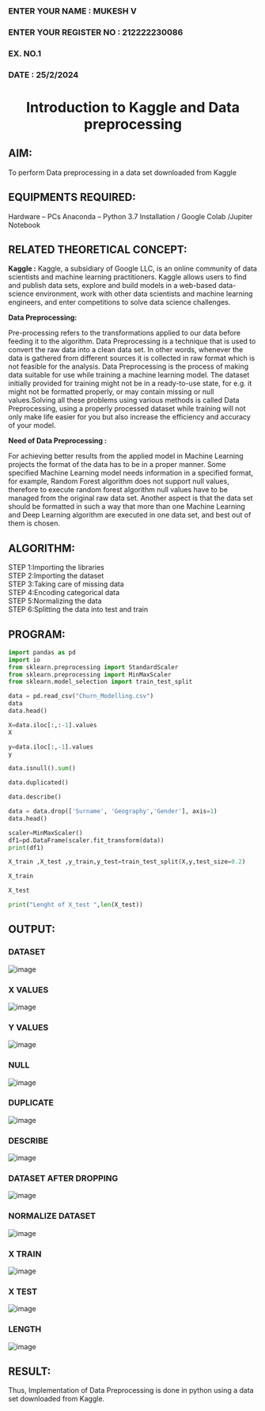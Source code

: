 ### ENTER YOUR NAME : MUKESH V
### ENTER YOUR REGISTER NO : 212222230086
### EX. NO.1
### DATE : 25/2/2024
<H1 ALIGN =CENTER> Introduction to Kaggle and Data preprocessing</H1>

## AIM:

To perform Data preprocessing in a data set downloaded from Kaggle

## EQUIPMENTS REQUIRED:
Hardware – PCs
Anaconda – Python 3.7 Installation / Google Colab /Jupiter Notebook

## RELATED THEORETICAL CONCEPT:

**Kaggle :**
Kaggle, a subsidiary of Google LLC, is an online community of data scientists and machine learning practitioners. Kaggle allows users to find and publish data sets, explore and build models in a web-based data-science environment, work with other data scientists and machine learning engineers, and enter competitions to solve data science challenges.

**Data Preprocessing:**

Pre-processing refers to the transformations applied to our data before feeding it to the algorithm. Data Preprocessing is a technique that is used to convert the raw data into a clean data set. In other words, whenever the data is gathered from different sources it is collected in raw format which is not feasible for the analysis.
Data Preprocessing is the process of making data suitable for use while training a machine learning model. The dataset initially provided for training might not be in a ready-to-use state, for e.g. it might not be formatted properly, or may contain missing or null values.Solving all these problems using various methods is called Data Preprocessing, using a properly processed dataset while training will not only make life easier for you but also increase the efficiency and accuracy of your model.

**Need of Data Preprocessing :**

For achieving better results from the applied model in Machine Learning projects the format of the data has to be in a proper manner. Some specified Machine Learning model needs information in a specified format, for example, Random Forest algorithm does not support null values, therefore to execute random forest algorithm null values have to be managed from the original raw data set.
Another aspect is that the data set should be formatted in such a way that more than one Machine Learning and Deep Learning algorithm are executed in one data set, and best out of them is chosen.


## ALGORITHM:
STEP 1:Importing the libraries<BR>
STEP 2:Importing the dataset<BR>
STEP 3:Taking care of missing data<BR>
STEP 4:Encoding categorical data<BR>
STEP 5:Normalizing the data<BR>
STEP 6:Splitting the data into test and train<BR>

##  PROGRAM:
``` PYTHON
import pandas as pd
import io
from sklearn.preprocessing import StandardScaler
from sklearn.preprocessing import MinMaxScaler
from sklearn.model_selection import train_test_split

data = pd.read_csv("Churn_Modelling.csv")
data
data.head()

X=data.iloc[:,:-1].values
X

y=data.iloc[:,-1].values
y

data.isnull().sum()

data.duplicated()

data.describe()

data = data.drop(['Surname', 'Geography','Gender'], axis=1)
data.head()

scaler=MinMaxScaler()
df1=pd.DataFrame(scaler.fit_transform(data))
print(df1)

X_train ,X_test ,y_train,y_test=train_test_split(X,y,test_size=0.2)

X_train

X_test

print("Lenght of X_test ",len(X_test))


```


## OUTPUT:
### DATASET
![image](https://github.com/MukeshVelmurugan/Ex-1-NN/assets/118707363/fb93df05-0d85-46cd-8b72-f1b5dbb2f45e)
### X VALUES
![image](https://github.com/MukeshVelmurugan/Ex-1-NN/assets/118707363/6f82f7d9-a77a-4b07-b1c1-9e00adeff7ee)
### Y VALUES
![image](https://github.com/MukeshVelmurugan/Ex-1-NN/assets/118707363/3401a399-4672-416c-9735-0762b076671e)
### NULL
![image](https://github.com/MukeshVelmurugan/Ex-1-NN/assets/118707363/d91cc7c2-d007-4015-b247-fb31ac81acf4)
### DUPLICATE
![image](https://github.com/MukeshVelmurugan/Ex-1-NN/assets/118707363/a4ee7771-e2c4-4c37-89b3-975b225f734c)
### DESCRIBE
![image](https://github.com/MukeshVelmurugan/Ex-1-NN/assets/118707363/27bb11f8-6d9f-4f46-9ee4-4b3a4ab026d1)
### DATASET AFTER DROPPING
![image](https://github.com/MukeshVelmurugan/Ex-1-NN/assets/118707363/f224cb6d-38d7-43a1-9fbf-41f927583e23)
### NORMALIZE DATASET
![image](https://github.com/MukeshVelmurugan/Ex-1-NN/assets/118707363/ed14c22a-b340-481d-8f96-240e0e18c8e7)
### X TRAIN
![image](https://github.com/MukeshVelmurugan/Ex-1-NN/assets/118707363/69fa3229-5788-4c90-86e8-9614d6b00aaa)
### X TEST
![image](https://github.com/MukeshVelmurugan/Ex-1-NN/assets/118707363/6dbf4cca-969f-419d-82d4-f95c91a9e18d)
### LENGTH
![image](https://github.com/MukeshVelmurugan/Ex-1-NN/assets/118707363/63aa77f8-f224-4657-8f1c-a79496aa59bc)



## RESULT:
Thus, Implementation of Data Preprocessing is done in python  using a data set downloaded from Kaggle.


